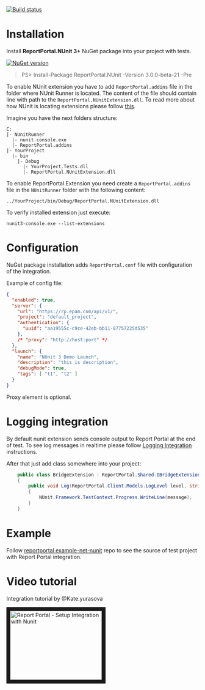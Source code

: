 [![Build status](https://ci.appveyor.com/api/projects/status/q4l1kw3xrbi79m7i/branch/master?svg=true)](https://ci.appveyor.com/project/nvborisenko/agent-net-nunit/branch/master)

# Installation
Install **ReportPortal.NUnit 3+** NuGet package into your project with tests.

[![NuGet version](https://badge.fury.io/nu/reportportal.nunit.svg)](https://badge.fury.io/nu/reportportal.nunit)
> PS> Install-Package ReportPortal.NUnit -Version 3.0.0-beta-21 -Pre

To enable NUnit extension you have to add `ReportPortal.addins` file in the folder where NUnit Runner is located. The content of the file should contain line with path to the `ReportPortal.NUnitExtension.dll`. To read more about how NUnit is locating extensions please follow [this](https://github.com/nunit/docs/wiki/Engine-Extensibility#locating-addins).

Imagine you have the next folders structure:

```
C:
|- NUnitRunner
  |- nunit.console.exe
  |- ReportPortal.addins
|- YourProject
  |- bin
    |- Debug
      |- YourProject.Tests.dll
      |- ReportPortal.NUnitExtension.dll
```

To enable ReportPortal.Extension you need create a `ReportPortal.addins` file in the `NUnitRunner` folder with the following content:
```
../YourProject/bin/Debug/ReportPortal.NUnitExtension.dll
```

To verify installed extension just execute:
```
nunit3-console.exe --list-extensions
```

# Configuration
NuGet package installation adds `ReportPortal.conf` file with configuration of the integration.

Example of config file:
```json
{
  "enabled": true,
  "server": {
    "url": "https://rp.epam.com/api/v1/",
    "project": "default_project",
    "authentication": {
      "uuid": "aa19555c-c9ce-42eb-bb11-87757225d535"
    },
    /* "proxy": "http://host:port" */
  },
  "launch": {
    "name": "NUnit 3 Demo Launch",
    "description": "this is description",
    "debugMode": true,
    "tags": [ "t1", "t2" ]
  }
}
```
Proxy element is optional.


# Logging integration
By default nunit extension sends console output to Report Portal at the end of test. To see log messages in realtime please follow [Logging Integration](http://reportportal.io/#documentation/Logging-Integration) instructions.

After that just add class somewhere into your project:
```csharp
    public class BridgeExtension : ReportPortal.Shared.IBridgeExtension
    {
        public void Log(ReportPortal.Client.Models.LogLevel level, string message)
        {
            NUnit.Framework.TestContext.Progress.WriteLine(message);
        }
    }
```


# Example
Follow [reportportal example-net-nunit](https://github.com/reportportal/example-net-nunit) repo to see the source of test project with Report Portal integration.


# Video tutorial
Integration tutorial by @Kate.yurasova

<a href="http://www.youtube.com/watch?feature=player_embedded&v=BsU-DjBx-DQ
" target="_blank"><img src="http://img.youtube.com/vi/BsU-DjBx-DQ/0.jpg" 
alt="Report Portal - Setup Integration with Nunit" width="240" height="180" border="10" /></a>
